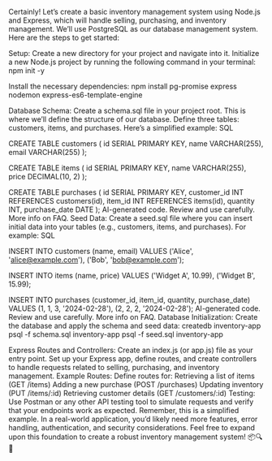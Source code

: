 Certainly! Let’s create a basic inventory management system using Node.js and Express, which will handle selling, purchasing, and inventory management. We’ll use PostgreSQL as our database management system. Here are the steps to get started:

Setup:
Create a new directory for your project and navigate into it.
Initialize a new Node.js project by running the following command in your terminal:
npm init -y

Install the necessary dependencies:
npm install pg-promise express nodemon express-es6-template-engine

Database Schema:
Create a schema.sql file in your project root. This is where we’ll define the structure of our database.
Define three tables: customers, items, and purchases. Here’s a simplified example:
SQL

CREATE TABLE customers (
    id SERIAL PRIMARY KEY,
    name VARCHAR(255),
    email VARCHAR(255)
);

CREATE TABLE items (
    id SERIAL PRIMARY KEY,
    name VARCHAR(255),
    price DECIMAL(10, 2)
);

CREATE TABLE purchases (
    id SERIAL PRIMARY KEY,
    customer_id INT REFERENCES customers(id),
    item_id INT REFERENCES items(id),
    quantity INT,
    purchase_date DATE
);
AI-generated code. Review and use carefully. More info on FAQ.
Seed Data:
Create a seed.sql file where you can insert initial data into your tables (e.g., customers, items, and purchases).
For example:
SQL

INSERT INTO customers (name, email) VALUES
    ('Alice', 'alice@example.com'),
    ('Bob', 'bob@example.com');

INSERT INTO items (name, price) VALUES
    ('Widget A', 10.99),
    ('Widget B', 15.99);

INSERT INTO purchases (customer_id, item_id, quantity, purchase_date) VALUES
    (1, 1, 3, '2024-02-28'),
    (2, 2, 2, '2024-02-28');
AI-generated code. Review and use carefully. More info on FAQ.
Database Initialization:
Create the database and apply the schema and seed data:
createdb inventory-app
psql -f schema.sql inventory-app
psql -f seed.sql inventory-app

Express Routes and Controllers:
Create an index.js (or app.js) file as your entry point.
Set up your Express app, define routes, and create controllers to handle requests related to selling, purchasing, and inventory management.
Example Routes:
Define routes for:
Retrieving a list of items (GET /items)
Adding a new purchase (POST /purchases)
Updating inventory (PUT /items/:id)
Retrieving customer details (GET /customers/:id)
Testing:
Use Postman or any other API testing tool to simulate requests and verify that your endpoints work as expected.
Remember, this is a simplified example. In a real-world application, you’d likely need more features, error handling, authentication, and security considerations. Feel free to expand upon this foundation to create a robust inventory management system! 📦🔍🛒
